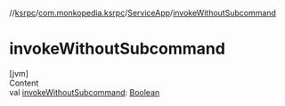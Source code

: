 //[ksrpc](../../index.md)/[com.monkopedia.ksrpc](../index.md)/[ServiceApp](index.md)/[invokeWithoutSubcommand](invoke-without-subcommand.md)



# invokeWithoutSubcommand  
[jvm]  
Content  
val [invokeWithoutSubcommand](invoke-without-subcommand.md): [Boolean](https://kotlinlang.org/api/latest/jvm/stdlib/kotlin/-boolean/index.html)  



